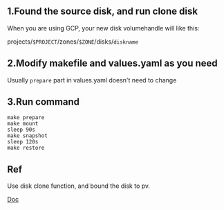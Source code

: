 
## 1.Found the source disk, and run clone disk

When you are using GCP, your new disk volumehandle will like this:

projects/`$PROJECT`/zones/`$ZONE`/disks/`diskname`

## 2.Modify makefile and values.yaml as you need

Usually `prepare` part in values.yaml doesn't need to change

## 3.Run command

```
make prepare
make mount
sleep 90s
make snapshot
sleep 120s
make restore
```

## Ref

Use disk clone function, and bound the disk to pv.

[Doc](https://cloud.google.com/kubernetes-engine/docs/how-to/persistent-volumes/preexisting-pd)
